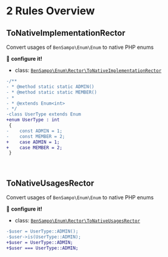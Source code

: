 # 2 Rules Overview

## ToNativeImplementationRector

Convert usages of `BenSampo\Enum\Enum` to native PHP enums

:wrench: **configure it!**

- class: [`BenSampo\Enum\Rector\ToNativeImplementationRector`](src/Rector/ToNativeImplementationRector.php)

```diff
-/**
- * @method static static ADMIN()
- * @method static static MEMBER()
- *
- * @extends Enum<int>
- */
-class UserType extends Enum
+enum UserType : int
 {
-    const ADMIN = 1;
-    const MEMBER = 2;
+    case ADMIN = 1;
+    case MEMBER = 2;
 }
```

<br>

## ToNativeUsagesRector

Convert usages of `BenSampo\Enum\Enum` to native PHP enums

:wrench: **configure it!**

- class: [`BenSampo\Enum\Rector\ToNativeUsagesRector`](src/Rector/ToNativeUsagesRector.php)

```diff
-$user = UserType::ADMIN();
-$user->is(UserType::ADMIN);
+$user = UserType::ADMIN;
+$user === UserType::ADMIN;
```

<br>
